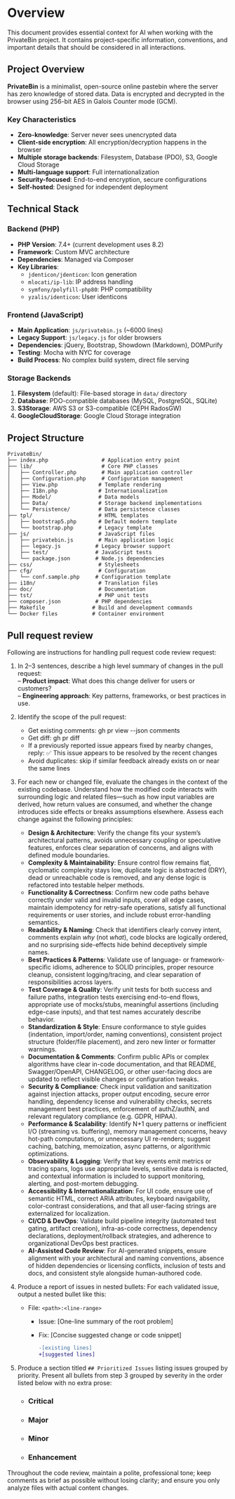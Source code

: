 # Overview

This document provides essential context for AI when working with the PrivateBin project. It contains project-specific information, conventions, and important details that should be considered in all interactions.

## Project Overview

**PrivateBin** is a minimalist, open-source online pastebin where the server has zero knowledge of stored data. Data is encrypted and decrypted in the browser using 256-bit AES in Galois Counter mode (GCM).

### Key Characteristics

- **Zero-knowledge**: Server never sees unencrypted data
- **Client-side encryption**: All encryption/decryption happens in the browser
- **Multiple storage backends**: Filesystem, Database (PDO), S3, Google Cloud Storage
- **Multi-language support**: Full internationalization
- **Security-focused**: End-to-end encryption, secure configurations
- **Self-hosted**: Designed for independent deployment

## Technical Stack

### Backend (PHP)

- **PHP Version**: 7.4+ (current development uses 8.2)
- **Framework**: Custom MVC architecture
- **Dependencies**: Managed via Composer
- **Key Libraries**:
  - `jdenticon/jdenticon`: Icon generation
  - `mlocati/ip-lib`: IP address handling
  - `symfony/polyfill-php80`: PHP compatibility
  - `yzalis/identicon`: User identicons

### Frontend (JavaScript)

- **Main Application**: `js/privatebin.js` (~6000 lines)
- **Legacy Support**: `js/legacy.js` for older browsers
- **Dependencies**: jQuery, Bootstrap, Showdown (Markdown), DOMPurify
- **Testing**: Mocha with NYC for coverage
- **Build Process**: No complex build system, direct file serving

### Storage Backends

1. **Filesystem** (default): File-based storage in `data/` directory
2. **Database**: PDO-compatible databases (MySQL, PostgreSQL, SQLite)
3. **S3Storage**: AWS S3 or S3-compatible (CEPH RadosGW)
4. **GoogleCloudStorage**: Google Cloud Storage integration

## Project Structure

```text
PrivateBin/
├── index.php                 # Application entry point
├── lib/                      # Core PHP classes
│   ├── Controller.php        # Main application controller
│   ├── Configuration.php     # Configuration management
│   ├── View.php             # Template rendering
│   ├── I18n.php             # Internationalization
│   ├── Model/               # Data models
│   ├── Data/                # Storage backend implementations
│   └── Persistence/         # Data persistence classes
├── tpl/                     # HTML templates
│   ├── bootstrap5.php       # Default modern template
│   └── bootstrap.php        # Legacy template
├── js/                      # JavaScript files
│   ├── privatebin.js        # Main application logic
│   ├── legacy.js           # Legacy browser support
│   ├── test/               # JavaScript tests
│   └── package.json        # Node.js dependencies
├── css/                     # Stylesheets
├── cfg/                     # Configuration
│   └── conf.sample.php     # Configuration template
├── i18n/                    # Translation files
├── doc/                     # Documentation
├── tst/                     # PHP unit tests
├── composer.json           # PHP dependencies
├── Makefile               # Build and development commands
└── Docker files           # Container environment
```

## Pull request review

Following are instructions for handling pull request code review request:

1. In 2–3 sentences, describe a high level summary of changes in the pull request:  
   – **Product impact**: What does this change deliver for users or customers?  
   – **Engineering approach**: Key patterns, frameworks, or best practices in use.

2. Identify the scope of the pull request:
   - Get existing comments: gh pr view --json comments
   - Get diff: gh pr diff
   - If a previously reported issue appears fixed by nearby changes, reply: ✅ This issue appears to be resolved by the recent changes
   - Avoid duplicates: skip if similar feedback already exists on or near the same lines  

3. For each new or changed file, evaluate the changes in the context of the existing codebase. Understand how the modified code interacts with surrounding logic and related files—such as how input variables are derived, how return values are consumed, and whether the change introduces side effects or breaks assumptions elsewhere. Assess each change against the following principles:
   - **Design & Architecture**: Verify the change fits your system’s architectural patterns, avoids unnecessary coupling or speculative features, enforces clear separation of concerns, and aligns with defined module boundaries.
   - **Complexity & Maintainability**: Ensure control flow remains flat, cyclomatic complexity stays low, duplicate logic is abstracted (DRY), dead or unreachable code is removed, and any dense logic is refactored into testable helper methods.
   - **Functionality & Correctness**: Confirm new code paths behave correctly under valid and invalid inputs, cover all edge cases, maintain idempotency for retry-safe operations, satisfy all functional requirements or user stories, and include robust error-handling semantics.
   - **Readability & Naming**: Check that identifiers clearly convey intent, comments explain *why* (not *what*), code blocks are logically ordered, and no surprising side-effects hide behind deceptively simple names.
   - **Best Practices & Patterns**: Validate use of language- or framework-specific idioms, adherence to SOLID principles, proper resource cleanup, consistent logging/tracing, and clear separation of responsibilities across layers.
   - **Test Coverage & Quality**: Verify unit tests for both success and failure paths, integration tests exercising end-to-end flows, appropriate use of mocks/stubs, meaningful assertions (including edge-case inputs), and that test names accurately describe behavior.
   - **Standardization & Style**: Ensure conformance to style guides (indentation, import/order, naming conventions), consistent project structure (folder/file placement), and zero new linter or formatter warnings.
   - **Documentation & Comments**: Confirm public APIs or complex algorithms have clear in-code documentation, and that README, Swagger/OpenAPI, CHANGELOG, or other user-facing docs are updated to reflect visible changes or configuration tweaks.
   - **Security & Compliance**: Check input validation and sanitization against injection attacks, proper output encoding, secure error handling, dependency license and vulnerability checks, secrets management best practices, enforcement of authZ/authN, and relevant regulatory compliance (e.g. GDPR, HIPAA).
   - **Performance & Scalability**: Identify N+1 query patterns or inefficient I/O (streaming vs. buffering), memory management concerns, heavy hot-path computations, or unnecessary UI re-renders; suggest caching, batching, memoization, async patterns, or algorithmic optimizations.
   - **Observability & Logging**: Verify that key events emit metrics or tracing spans, logs use appropriate levels, sensitive data is redacted, and contextual information is included to support monitoring, alerting, and post-mortem debugging.
   - **Accessibility & Internationalization**: For UI code, ensure use of semantic HTML, correct ARIA attributes, keyboard navigability, color-contrast considerations, and that all user-facing strings are externalized for localization.
   - **CI/CD & DevOps**: Validate build pipeline integrity (automated test gating, artifact creation), infra-as-code correctness, dependency declarations, deployment/rollback strategies, and adherence to organizational DevOps best practices.
   - **AI-Assisted Code Review**: For AI-generated snippets, ensure alignment with your architectural and naming conventions, absence of hidden dependencies or licensing conflicts, inclusion of tests and docs, and consistent style alongside human-authored code.

4. Produce a report of issues in nested bullets:
   For each validated issue, output a nested bullet like this:  
   - File: `<path>:<line-range>`  
     - Issue: [One-line summary of the root problem]  
     - Fix: [Concise suggested change or code snippet]
  
       ```diff
       -[existing lines]
       +[suggested lines]
       ```

5. Produce a section titled `## Prioritized Issues` listing issues grouped by priority. Present all bullets from step 3 grouped by severity in the order listed below with no extra prose:

   - ### Critical

   - ### Major

   - ### Minor

   - ### Enhancement

Throughout the code review, maintain a polite, professional tone; keep comments as brief as possible without losing clarity; and ensure you only analyze files with actual content changes.
